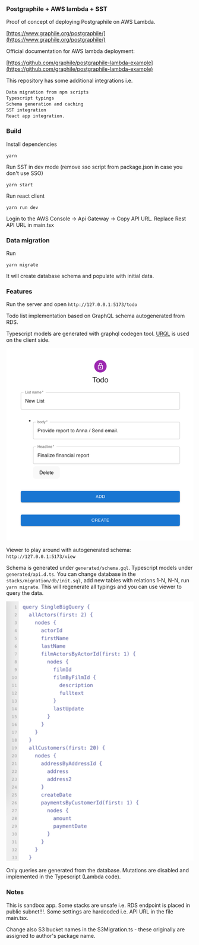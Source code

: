 ### Postgraphile + AWS lambda + SST

Proof of concept of deploying Postgraphile on AWS Lambda.

[https://www.graphile.org/postgraphile/](https://www.graphile.org/postgraphile/)

Official documentation for AWS lambda deployment:

[https://github.com/graphile/postgraphile-lambda-example](https://github.com/graphile/postgraphile-lambda-example)

This repository has some additional integrations i.e.

    Data migration from npm scripts
    Typescript typings
    Schema generation and caching
    SST integration
    React app integration. 

### Build

Install dependencies
```shell
yarn
```

Run SST in dev mode (remove sso script from package.json in case you don't use SSO)
```shell
yarn start
```

Run react client
```shell
yarn run dev
```
Login to the AWS Console -> Api Gateway -> Copy API URL. Replace Rest API URL in main.tsx

### Data migration

Run
```shell
yarn migrate
```

It will create database schema and populate with initial data.

### Features

Run the server and open `http://127.0.0.1:5173/todo`

Todo list implementation based on GraphQL schema autogenerated from RDS.

Typescript models are generated with graphql codegen tool. [URQL](https://formidable.com/open-source/urql/) is used on the client side.

![img_2.png](img_2.png)


Viewer to play around with autogenerated schema: `http://127.0.0.1:5173/view`

Schema is generated under `generated/schema.gql`. Typescript models under `generated/api.d.ts`.
You can change database in the `stacks/migration/db/init.sql`, add new tables with relations 1-N, N-N, run
`yarn migrate`. This will regenerate all typings and you can use viewer to query the data. 

![img.png](img.png)

Only queries are generated from the database. Mutations are disabled and implemented in the Typescript (Lambda code). 

### Notes
This is sandbox app. Some stacks are unsafe i.e. RDS endpoint is placed in public subnet!!!. Some settings are hardcoded i.e. API
URL in the file main.tsx.

Change also S3 bucket names in the S3Migration.ts - these originally are assigned to author's package name.
